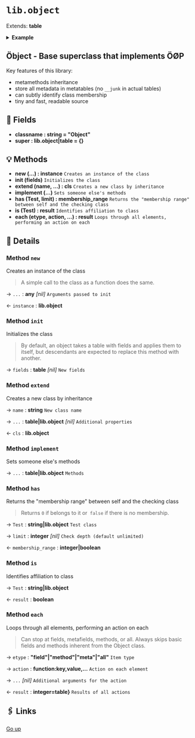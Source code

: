 # `lib.object`

Extends: **table**

<details><summary><b>Example</b></summary>

```lua
local Object = require 'lib.object'

local Point = Object:extend 'Point'

Point.scale = 2 -- Class field!

function Point:init(x, y)
  self.x = x or 0
  self.y = y or 0
end

function Point:resize()
  self.x = self.x * self.scale
  self.y = self.y * self.scale
end

function Point.__call()
  return 'called'
end

local Rectangle = Point:extend 'Rectangle'

function Rectangle:resize()
  Rectangle.super.resize(self) -- Extend Point's `resize()`.
  self.w = self.w * self.scale
  self.h = self.h * self.scale
end

function Rectangle:init(x, y, w, h)
  Rectangle.super.init(self, x, y) -- Initialize Point first!
  self.w = w or 0
  self.h = h or 0
end

function Rectangle:__index(key)
  if key == 'width' then return self.w end
  if key == 'height' then return self.h end
end

function Rectangle:__newindex(key, value)
  if key == 'width' then self.w = value
    elseif key == 'height' then self.h = value
  end
end

local rect = Rectangle:new(2, 4, 6, 8)

assert(rect.w == 6)
assert(rect:is(Rectangle))
assert(rect:is 'Rectangle')
assert(not rect:is(Point))
assert(rect:has 'Point' == 1)
assert(Rectangle:has(Object) == 2)
assert(rect() == 'called')

rect.width = 666
assert(rect.w == 666)
assert(rect.height == 8)

for _, t in ipairs({'field', 'method', 'meta'}) do
  rect:each(t, function(k, v) print(t, k, v) end)
end
```

</details>

## Öbject - Base superclass that implements ÖØP

Key features of this library:

+ metamethods inheritance
+ store all metadata in metatables (no `__junk` in actual tables)
+ can subtly identify class membership
+ tiny and fast, readable source

## 📜 Fields

+ **classname : string = "Object"**
+ **super : lib.object|table = {}**

## 💡 Methods

+ **new (...) : instance**
  `Creates an instance of the class`
+ **init (fields)**
  `Initializes the class`
+ **extend (name, ...) : cls**
  `Creates a new class by inheritance`
+ **implement (...)**
  `Sets someone else's methods`
+ **has (Test, limit) : membership_range**
  `Returns the "membership range" between self and the checking class`
+ **is (Test) : result**
  `Identifies affiliation to class`
+ **each (etype, action, ...) : result**
  `Loops through all elements, performing an action on each`

## 🧩 Details

### Method `new`

Creates an instance of the class

> A simple call to the class as a function does the same.

→ `...` : **any** _[nil]_
`Arguments passed to init`

← `instance` : **lib.object**

### Method `init`

Initializes the class

> By default, an object takes a table with fields and applies them to itself,
> but descendants are expected to replace this method with another.

→ `fields` : **table** _[nil]_
`New fields`

### Method `extend`

Creates a new class by inheritance

→ `name` : **string**
`New class name`

→ `...` : **table|lib.object** _[nil]_
`Additional properties`

← `cls` : **lib.object**

### Method `implement`

Sets someone else's methods

→ `...` : **table|lib.object**
`Methods`

### Method `has`

Returns the "membership range" between self and the checking class

> Returns `0` if belongs to it or` false` if there is no membership.

→ `Test` : **string|lib.object**
`Test class`

→ `limit` : **integer** _[nil]_
`Check depth (default unlimited)`

← `membership_range` : **integer|boolean**

### Method `is`

Identifies affiliation to class

→ `Test` : **string|lib.object**

← `result` : **boolean**

### Method `each`

Loops through all elements, performing an action on each

> Can stop at fields, metafields, methods, or all.
> Always skips basic fields and methods inherent from the Object class.

→ `etype` : **"field"|"method"|"meta"|"all"**
`Item type`

→ `action` : **function:key,value,...**
`Action on each element`

→ `...` _[nil]_
`Additional arguments for the action`

← `result` : **integer=table}**
`Results of all actions`

## 🖇️ Links

[Go up](..)
